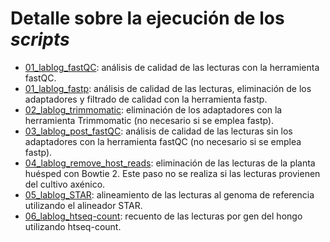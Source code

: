 # Detalle sobre la ejecución de los *scripts*

* [01_lablog_fastQC](https://github.com/er-biotecazu/TFG/blob/main/transcriptomic_analyses/bash_scripts/01_lablog_fastQC): análisis de calidad de las lecturas con la herramienta fastQC. 
* [01_lablog_fastp](https://github.com/er-biotecazu/TFG/blob/main/transcriptomic_analyses/bash_scripts/01_lablog_fastp): análisis de calidad de las lecturas, eliminación de los adaptadores y filtrado de calidad con la herramienta fastp.
* [02_lablog_trimmomatic](https://github.com/er-biotecazu/TFG/blob/main/transcriptomic_analyses/bash_scripts/02_lablog_trimmomatic): eliminación de los adaptadores con la herramienta Trimmomatic (no necesario si se emplea fastp).
* [03_lablog_post_fastQC](https://github.com/er-biotecazu/TFG/blob/main/transcriptomic_analyses/bash_scripts/03_lablog_post_fastQC): análisis de calidad de las lecturas sin los adaptadores con la herramienta fastQC (no necesario si se emplea fastp).
* [04_lablog_remove_host_reads](https://github.com/er-biotecazu/TFG/blob/main/transcriptomic_analyses/bash_scripts/04_lablog_remove_host_reads): eliminación de las lecturas de la planta huésped con Bowtie 2. Este paso no se realiza si las lecturas provienen del cultivo axénico.
* [05_lablog_STAR](https://github.com/er-biotecazu/TFG/blob/main/transcriptomic_analyses/bash_scripts/05_lablog_STAR): alineamiento de las lecturas al genoma de referencia utilizando el alineador STAR.
* [06_lablog_htseq-count](https://github.com/er-biotecazu/TFG/blob/main/transcriptomic_analyses/bash_scripts/06_lablog_htseq-count): recuento de las lecturas por gen del hongo utilizando htseq-count.
